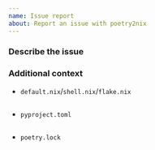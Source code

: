 ```yaml
---
name: Issue report
about: Report an issue with poetry2nix
---
```


<!--
Is this an issue in the style of "package "X fails to build"?

Most such issues aren't issues in poetry2nix as such, but rather an incomplete dependency specification.
We don't have the capacity to act on most such issues, they often require domain knowledge and they generate noise in the issue tracker.

Please take a look into known edge cases (https://github.com/nix-community/poetry2nix/blob/master/docs/edgecases.md),
maybe it's already solved or you find an inspiration for your own solution.
If you did not found your issue in list of known, then it will be more productive, faster and creates less burden on maintainer
if you first try to discuss your case in Matrix chat (you can find information about it in README).
Community will happily help to find soulution and if needed create issue or pull request
-->

### Describe the issue
<!-- A clear and concise description of what you expected to happen. -->

### Additional context

<!--
Note that while these aren't strict requirements it will heavily increase your chances to get an issue fixed if you include more context that makes it possible to recreate the issue.
-->

- `default.nix`/`shell.nix`/`flake.nix`
```
```

- `pyproject.toml`
```
```

- `poetry.lock`
```
```
